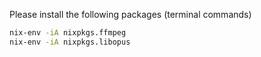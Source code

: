 Please install the following packages (terminal commands)
```sh
nix-env -iA nixpkgs.ffmpeg
nix-env -iA nixpkgs.libopus
```
